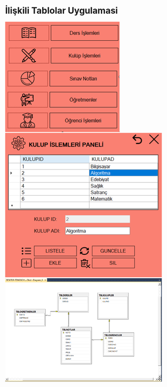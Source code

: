 # İlişkili Tablolar Uygulamasi

<img src="./Project-Image.PNG" alt="" />
<img src="./Project-Image-2.PNG" alt="" />
<img src="./İlişlkili Tablolar.PNG" alt="" />




